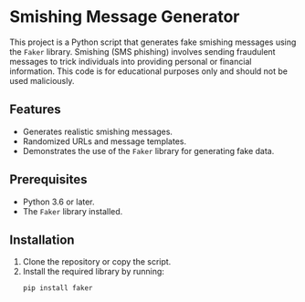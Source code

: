 # Smishing Message Generator

This project is a Python script that generates fake smishing messages using the `Faker` library. Smishing (SMS phishing) involves sending fraudulent messages to trick individuals into providing personal or financial information. This code is for educational purposes only and should not be used maliciously.

## Features
- Generates realistic smishing messages.
- Randomized URLs and message templates.
- Demonstrates the use of the `Faker` library for generating fake data.

## Prerequisites
- Python 3.6 or later.
- The `Faker` library installed.

## Installation
1. Clone the repository or copy the script.
2. Install the required library by running:
   ```bash
   pip install faker
